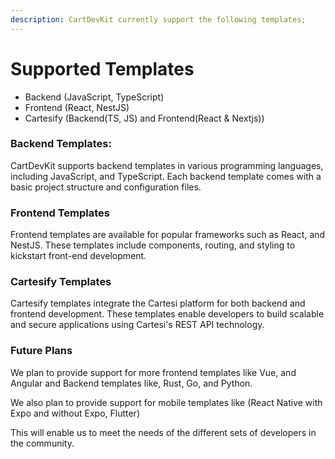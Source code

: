 ```yaml
---
description: CartDevKit currently support the following templates;
---
```


# Supported Templates

* Backend (JavaScript, TypeScript)
* Frontend (React, NestJS)
* Cartesify (Backend(TS, JS) and Frontend(React & Nextjs))

### **Backend Templates:**

CartDevKit supports backend templates in various programming languages, including JavaScript, and TypeScript. Each backend template comes with a basic project structure and configuration files.

### **Frontend Templates**

Frontend templates are available for popular frameworks such as React, and NestJS. These templates include components, routing, and styling to kickstart front-end development.

### **Cartesify Templates**

Cartesify templates integrate the Cartesi platform for both backend and frontend development. These templates enable developers to build scalable and secure applications using Cartesi's REST API technology.

### Future Plans

We plan to provide support for more frontend templates like Vue, and Angular and Backend templates like, Rust, Go, and Python.

We also plan to provide support for mobile templates like (React Native with Expo and without Expo, Flutter)

This will enable us to meet the needs of the different sets of developers in the community.
